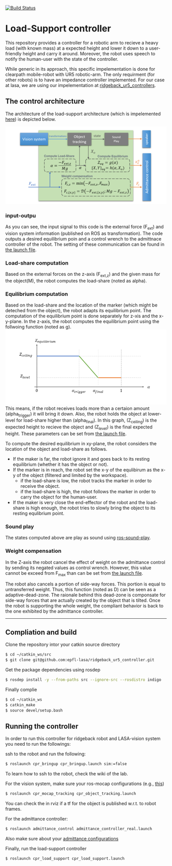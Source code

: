 [![Build Status](https://travis-ci.org/epfl-lasa/cpr_load_support.svg?branch=master)](https://travis-ci.org/epfl-lasa/cpr_load_support)

# Load-Support controller

This repository provides a controller for a robotic arm to recieve a heavy load (with known mass) at a expected height and lower it down to a user-friendly height and carry it around. Moreover, the robot uses speech to notify the human-user with the state of the controller.

While generic in its approach, this specific impelementation is done for clearpath mobile-robot with UR5 robotic-arm. The only requirment (for other robots) is to have an impedance controller implemented. For our case at lasa, we are using our impelementation at [ridgeback_ur5_controllers](https://github.com/epfl-lasa/ridgeback_ur5_controller/tree/devel).



## The control architecture

The architecture of the load-support architecture (which is impelemented [here](https://github.com/epfl-lasa/cpr_load_support/blob/master/src/LoadSupportController.cpp)) is depicted below.

![alt text](doc/load_support_algorithm.png "the code architecture.")

### input-outpu
As you can see, the input signal to this code is the external force (F<sub>ext</sub>) and vision system information (published on ROS as transformation). The code outputs a desired equilibrium poin and a control wrench to the admittnace controller of the robot. The setting of these communication can be found in [the launch file](https://github.com/epfl-lasa/cpr_load_support/blob/master/launch/cpr_load_support.launch).

### Load-share computation
Based on the external forces on the z-axis (F<sub>ext,z</sub>) and the given mass for the object(M), the robot computes the load-share (noted as alpha). 

### Equilibrium computation
Based on the load-share and the location of the marker (which might be deteched from the object), the robot adapts its equilibrium point. The computation of the equilibrium point is done separately for z-xis and the x-y-plane. In the z-axis, the robot computes the equilibrium point using the follwoing function (noted as g).
![alt text](doc/load_support_graph.png "State-dependency of the equlibrium w.r.t. the load-share")
This means, if the robot receives loads more than a certaion amount (alpha<sub>trigger</sub>) it will bring it down. Also, the robot holds the object at lower-level for load-share higher than (alpha<sub>final</sub>). In this graph, (Z<sub>ceiling</sub>) is the expected height to recieve the object and (Z<sub>level</sub>) is the final expected height. These parameters can be set from [the launch file](https://github.com/epfl-lasa/cpr_load_support/blob/master/launch/cpr_load_support.launch).



To compute the desired equilibrium in xy-plane, the robot considers the location of the object and load-share as follows. 
* If the maker is far, the robot ignore it and goes back to its resting equilibrium (whether it has the object or not).
* If the marker is in reach, the robot set the x-y of the equlibirum as the x-y of the object (filtered and limited by the workspace).
    - if the load-share is low, the robot tracks the marker in order to receive the object.
    - if the load-share is high, the robot follows the marker in order to carry the object for the human-user.
* If the maker is very close the end-effector of the robot and the load-share is high enough, the robot tries to slowly bring the object to its resting equlibrium point.


### Sound play
The states computed above are play as sound using [ros-sound-play](http://wiki.ros.org/sound_play).


### Weight compensation
In the Z-axis the robot cancel the effect of weight on the admittance control by sending its negated values as control wrench. However, this value cannot be exceed from F<sub>max</sub> than can be set from  [the launch file](https://github.com/epfl-lasa/cpr_load_support/blob/master/launch/cpr_load_support.launch).

The robot also cancels a portion of side-way forces. This portion is equal to untransferred weight. Thus, this function (noted as D) can be seen as a adaptive-dead-zone. The raionale behind this dead-zone is componsate for side-way forces that are actually created by the object that is tilted. Once the robot is supporting the whole weight, the compliant behavior is back to the one exhibited by the admittance controller.










---

## Compliation and build

Clone the repository intor your catkin source directory
```bash
$ cd ~/catkin_ws/src
$ git clone git@github.com:epfl-lasa/ridgeback_ur5_controller.git
```

Get the package dependencies using rosdep
```bash
$ rosdep install -y --from-paths src --ignore-src --rosdistro indigo
```

Finally complie
```bash
$ cd ~/catkin_ws
$ catkin_make
$ source devel/setup.bash
```


## Running the controller

In order to run this controller for ridgeback robot and LASA-vision system you need to run the followings:

ssh to the robot and run the following:
```bash
$ roslaunch cpr_bringup cpr_bringup.launch sim:=false
```
To learn how to ssh to the robot, check the wiki of the lab.


For the vision system, make sure your ros-mocap configurations (e.g., [this](https://github.com/epfl-lasa/ridgeback_ur5_controller/tree/devel/cpr_mocap_tracking/config))
```bash
$ roslaunch cpr_mocap_tracking cpr_object_tracking.launch
```
You can check the in rviz if a tf for the object is published w.r.t. to robot frames.


For the admittance controller:
```bash
$ roslaunch admittance_control admittance_controller_real.launch
```
Also make sure about your [admittance configurations](https://github.com/epfl-lasa/ridgeback_ur5_controller/blob/devel/admittance_control/config/admittance_params_real.yaml)

Finally, run the load-support controller
```bash
$ roslaunch cpr_load_support cpr_load_support.launch
```
